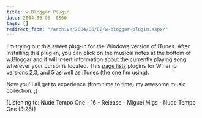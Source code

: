 ```yaml
---
title: w.Bloggar Plugin
date: 2004-06-03 -0800
tags: []
redirect_from: "/archive/2004/06/02/w-bloggar-plugin.aspx/"
---
```


I'm trying out this sweet plug-in for the Windows version of iTunes.
After installing this plug-in, you can click on the musical notes at the
bottom of w.Bloggar and it will insert information about the currently
playing song wherever your cursor is located. This [page
lists](http://www.cowpimp.com/archives/2004/06/02/blogging-plugins/)
plugins for Winamp versions 2,3, and 5 as well as iTunes (the one I'm
using).

Now you'll all get to experience (from time to time) my awesome music
collection. ;)

[Listening to: Nude Tempo One - 16 - Release - Miguel Migs - Nude Tempo
One (3:26)]

